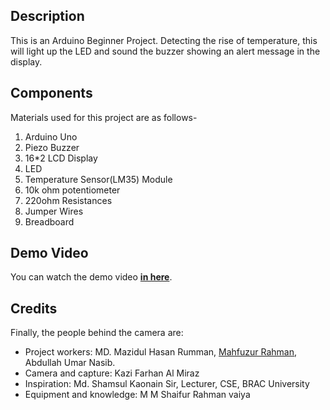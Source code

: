 ## Description
This is an Arduino Beginner Project. Detecting the rise of temperature, this will light up the LED and sound the buzzer showing an alert message in the display. 

## Components
Materials used for this project are as follows-
1. Arduino Uno
2. Piezo Buzzer
3. 16*2 LCD Display
4. LED
5. Temperature Sensor(LM35) Module
6. 10k ohm potentiometer
7. 220ohm Resistances
8. Jumper Wires
9. Breadboard

## Demo Video
You can watch the demo video **[in here](https://www.youtube.com/watch?v=AuGqpuFIS_E)**.

## Credits
Finally, the people behind the camera are:
* Project workers: MD. Mazidul Hasan Rumman, [Mahfuzur Rahman](https://mahfuzasif.github.io/), Abdullah Umar Nasib.
* Camera and capture: Kazi Farhan Al Miraz
* Inspiration: Md. Shamsul Kaonain Sir, Lecturer, CSE, BRAC University
* Equipment and knowledge: M M Shaifur Rahman vaiya
